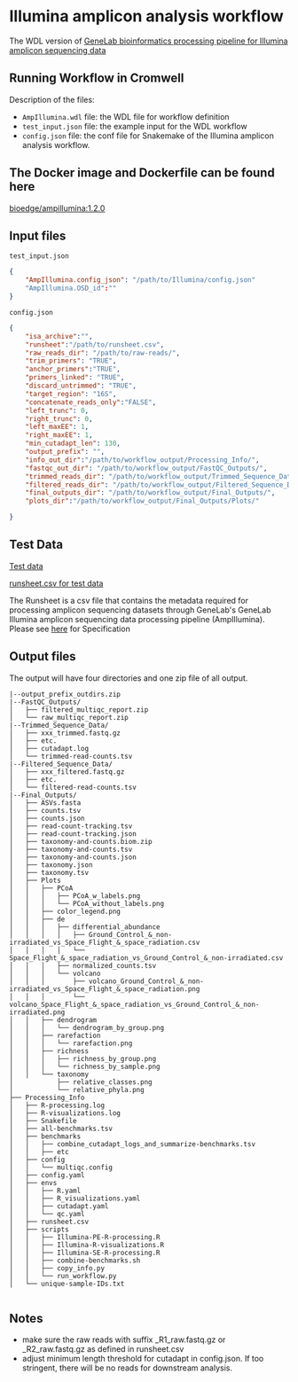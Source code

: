 
# Illumina amplicon analysis workflow

The WDL version of [GeneLab bioinformatics processing pipeline for Illumina amplicon sequencing data](https://github.com/nasa/GeneLab_Data_Processing/tree/amplicon-add-runsheet-visualizations/Amplicon/Illumina)

## Running Workflow in Cromwell

Description of the files:
 - `AmpIllumina.wdl` file: the WDL file for workflow definition
 - `test_input.json` file: the example input for the WDL workflow
 - `config.json` file: the conf file for Snakemake of the Illumina amplicon analysis workflow.

## The Docker image and Dockerfile can be found here

[bioedge/ampillumina:1.2.0](https://hub.docker.com/r/bioedge/ampillumina)

## Input files

`test_input.json`

```json
{
    "AmpIllumina.config_json": "/path/to/Illumina/config.json"
    "AmpIllumina.OSD_id":""
}
```

`config.json`

```json
{
    "isa_archive":"",
    "runsheet":"/path/to/runsheet.csv",
    "raw_reads_dir": "/path/to/raw-reads/",
    "trim_primers": "TRUE",
    "anchor_primers":"TRUE",
    "primers_linked": "TRUE",
    "discard_untrimmed": "TRUE",
    "target_region": "16S",
    "concatenate_reads_only":"FALSE",
    "left_trunc": 0,
    "right_trunc": 0,
    "left_maxEE": 1,
    "right_maxEE": 1,
    "min_cutadapt_len": 130, 
    "output_prefix": "",
    "info_out_dir":"/path/to/workflow_output/Processing_Info/",
    "fastqc_out_dir": "/path/to/workflow_output/FastQC_Outputs/",
    "trimmed_reads_dir": "/path/to/workflow_output/Trimmed_Sequence_Data/",
    "filtered_reads_dir": "/path/to/workflow_output/Filtered_Sequence_Data/",
    "final_outputs_dir": "/path/to/workflow_output/Final_Outputs/",
    "plots_dir":"/path/to/workflow_output/Final_Outputs/Plots/"

}
```

## Test Data

[Test data](https://figshare.com/ndownloader/files/39537235)

[runsheet.csv for test data]()

The Runsheet is a csv file that contains the metadata required for processing amplicon sequencing datasets through GeneLab's GeneLab Illumina amplicon sequencing data processing pipeline (AmpIllumina). Please see [here](https://github.com/nasa/GeneLab_Data_Processing/tree/amplicon-add-runsheet-visualizations/Amplicon/Illumina/Workflow_Documentation/SW_AmpIllumina-A/examples/runsheet) for Specification



## Output files
The output will have four directories and one zip file of all output.

```
|--output_prefix_outdirs.zip
|--FastQC_Outputs/
│   ├── filtered_multiqc_report.zip
│   └── raw_multiqc_report.zip
|--Trimmed_Sequence_Data/
│   ├── xxx_trimmed.fastq.gz
│   ├── etc.
│   ├── cutadapt.log
│   └── trimmed-read-counts.tsv
|--Filtered_Sequence_Data/
│   ├── xxx_filtered.fastq.gz
│   ├── etc.
│   └── filtered-read-counts.tsv
|--Final_Outputs/
│   ├── ASVs.fasta
│   ├── counts.tsv
│   ├── counts.json
│   ├── read-count-tracking.tsv
│   ├── read-count-tracking.json
│   ├── taxonomy-and-counts.biom.zip
│   ├── taxonomy-and-counts.tsv
│   ├── taxonomy-and-counts.json
│   ├── taxonomy.json
│   ├── taxonomy.tsv
│   ├── Plots
│   │   ├── PCoA
│   │   │   ├── PCoA_w_labels.png
│   │   │   └── PCoA_without_labels.png
│   │   ├── color_legend.png
│   │   ├── de
│   │   │   ├── differential_abundance
│   │   │   │   ├── Ground_Control_&_non-irradiated_vs_Space_Flight_&_space_radiation.csv
│   │   │   │   └── Space_Flight_&_space_radiation_vs_Ground_Control_&_non-irradiated.csv
│   │   │   ├── normalized_counts.tsv
│   │   │   └── volcano
│   │   │       ├── volcano_Ground_Control_&_non-irradiated_vs_Space_Flight_&_space_radiation.png
│   │   │       └── volcano_Space_Flight_&_space_radiation_vs_Ground_Control_&_non-irradiated.png
│   │   ├── dendrogram
│   │   │   └── dendrogram_by_group.png
│   │   ├── rarefaction
│   │   │   └── rarefaction.png
│   │   ├── richness
│   │   │   ├── richness_by_group.png
│   │   │   └── richness_by_sample.png
│   │   └── taxonomy
│           ├── relative_classes.png
│           └── relative_phyla.png
├── Processing_Info
│   ├── R-processing.log
│   ├── R-visualizations.log
│   ├── Snakefile
│   ├── all-benchmarks.tsv
│   ├── benchmarks
│   │   ├── combine_cutadapt_logs_and_summarize-benchmarks.tsv
│   │   ├── etc
│   ├── config
│   │   └── multiqc.config
│   ├── config.yaml
│   ├── envs
│   │   ├── R.yaml
│   │   ├── R_visualizations.yaml
│   │   ├── cutadapt.yaml
│   │   └── qc.yaml
│   ├── runsheet.csv
│   ├── scripts
│   │   ├── Illumina-PE-R-processing.R
│   │   ├── Illumina-R-visualizations.R
│   │   ├── Illumina-SE-R-processing.R
│   │   ├── combine-benchmarks.sh
│   │   ├── copy_info.py
│   │   └── run_workflow.py
│   └── unique-sample-IDs.txt


```

## Notes
* make sure the raw reads with suffix _R1_raw.fastq.gz or _R2_raw.fastq.gz as defined in runsheet.csv
* adjust minimum length threshold for cutadapt in config.json. If too stringent, there will be no reads for downstream analysis.
